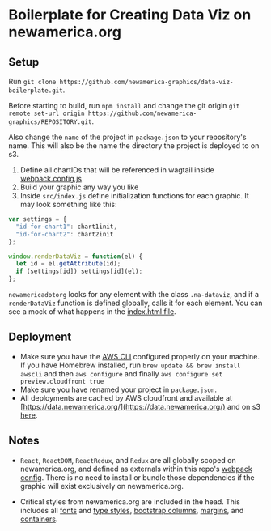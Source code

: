 # Boilerplate for Creating Data Viz on newamerica.org

## Setup

Run `git clone https://github.com/newamerica-graphics/data-viz-boilerplate.git`.

Before starting to build, run `npm install` and change the git origin `git remote set-url origin https://github.com/newamerica-graphics/REPOSITORY.git`.

Also change the `name` of the project in `package.json` to your repository's name. This will also be the name the directory the project is deployed to on s3.

1. Define all chartIDs that will be referenced in wagtail inside [webpack.config.js](https://github.com/newamerica-graphics/data-viz-boilerplate/blob/master/webpack.config.js#L29)
2. Build your graphic any way you like
3. Inside `src/index.js` define initialization functions for each graphic. It may look something like this:

```js
var settings = {
  "id-for-chart1": chart1init,
  "id-for-chart2": chart2init
};

window.renderDataViz = function(el) {
  let id = el.getAttribute(id);
  if (settings[id]) settings[id](el);
};
```

`newamericadotorg` looks for any element with the class `.na-dataviz`, and if a `renderDataViz` function is defined globally, calls it for each element. You can see a mock of what happens in the [index.html file](https://github.com/newamerica-graphics/data-viz-boilerplate/blob/master/src/index.html#L19-L27).

## Deployment

- Make sure you have the [AWS CLI](https://docs.aws.amazon.com/cli/latest/userguide/cli-chap-welcome.html) configured properly on your machine. If you have Homebrew installed, run `brew update && brew install awscli` and then `aws configure` and finally `aws configure set preview.cloudfront true`
- Make sure you have renamed your project in `package.json`.
- All deployments are cached by AWS cloudfront and available at [https://data.newamerica.org/](https://data.newamerica.org/) and on s3 [here](http://datadotnewamerica.s3-website-us-east-1.amazonaws.com/).

## Notes

- `React`, `ReactDOM`, `ReactRedux`, and `Redux` are all globally scoped on newamerica.org, and defined as externals within this repo's [webpack config](https://github.com/newamerica-graphics/data-viz-boilerplate/blob/master/webpack.config.js). There is no need to install or bundle those dependencies if the graphic will exist exclusively on newamerica.org.

- Critical styles from newamerica.org are included in the head. This includes all [fonts](https://github.com/newamericafoundation/newamerica-cms/blob/staging/newamericadotorg/assets/scss/base/_fonts.scss) and [type styles](https://github.com/newamericafoundation/newamerica-cms/blob/staging/newamericadotorg/assets/scss/base/_type.scss), [bootstrap columns](https://github.com/newamericafoundation/newamerica-cms/blob/staging/newamericadotorg/assets/scss/base/_bootstrap-grid-critical.scss), [margins](https://github.com/newamericafoundation/newamerica-cms/blob/staging/newamericadotorg/assets/scss/base/_margins.scss), and [containers](https://github.com/newamericafoundation/newamerica-cms/blob/staging/newamericadotorg/assets/scss/base/_containers.scss).
